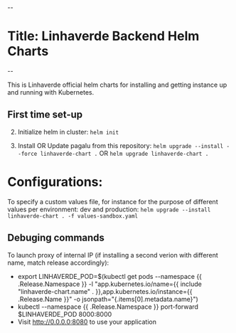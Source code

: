 --
# Title: Linhaverde Backend Helm Charts 
--

This is Linhaverde official helm charts for installing and getting instance up and running with Kubernetes.

## First time set-up
2. Initialize helm in cluster:
```helm init```

3. Install OR Update pagalu from this repository:
``` helm upgrade --install --force linhaverde-chart . ```
OR
``helm upgrade linhaverde-chart .``

# Configurations:
To specify a custom values file, for instance for the purpose of different values per environment: dev and production:
    `helm upgrade --install linhaverde-chart . -f values-sandbox.yaml`

## Debuging commands
   To launch proxy of internal IP (if installing a second verion with different name, match release accordingly):
   - export LINHAVERDE_POD=$(kubectl get pods --namespace {{ .Release.Namespace }} -l "app.kubernetes.io/name={{ include "linhaverde-chart.name" . }},app.kubernetes.io/instance={{ .Release.Name }}" -o jsonpath="{.items[0].metadata.name}")
   - kubectl --namespace {{ .Release.Namespace }} port-forward $LINHAVERDE_POD 8000:8000
   - Visit http://0.0.0.0:8080 to use your application